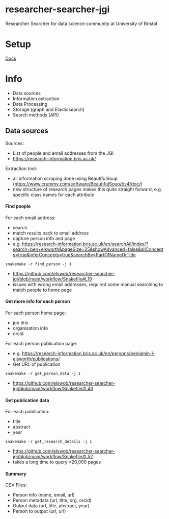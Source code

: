 # researcher-searcher-jgi
Researcher Searcher for data science community at University of Bristol

# Setup

[Docs](SETUP.md)

# Info

- Data sources
- Information extraction
- Data Processing
- Storage (graph and Elasticsearch)
- Search methods (API)

## Data sources

Sources:
- List of people and email addresses from the JGI
- https://research-information.bris.ac.uk/

Extraction tool:
- all information scraping done using BeautifulSoup (https://www.crummy.com/software/BeautifulSoup/bs4/doc/)
- new structure of research pages makes this quite straight forward, e.g. specific class names for each attribute

#### Find people

For each email address:
- search 
- match results back to email address
- capture person info and page
- e.g. https://research-information.bris.ac.uk/en/searchAll/index/?search=ben+elsworth&pageSize=25&showAdvanced=false&allConcepts=true&inferConcepts=true&searchBy=PartOfNameOrTitle

`snakemake -r find_person -j 1`
- https://github.com/elswob/researcher-searcher-jgi/blob/main/workflow/Snakefile#L19
- issues with wrong email addresses, required some manual searching to match people to home page

#### Get more info for each person

For each person home page:
- job title
- organisation info
- orcid

For each person publication page:
- e.g. https://research-information.bris.ac.uk/en/persons/benjamin-l-elsworth/publications/
- Get URL of publication

`snakemake -r get_person_data -j 1`
- https://github.com/elswob/researcher-searcher-jgi/blob/main/workflow/Snakefile#L43

#### Get publication data

For each publication:
- title
- abstract
- year

`snakemake -r get_research_details -j 1`
- https://github.com/elswob/researcher-searcher-jgi/blob/main/workflow/Snakefile#L52
- takes a long time to query >20,000 pages

#### Summary

CSV Files:
- Person info (name, email, url)
- Person metadata (url, title, org, orcid)
- Output data (url, title, abstract, year)
- Person to output (url, url)


